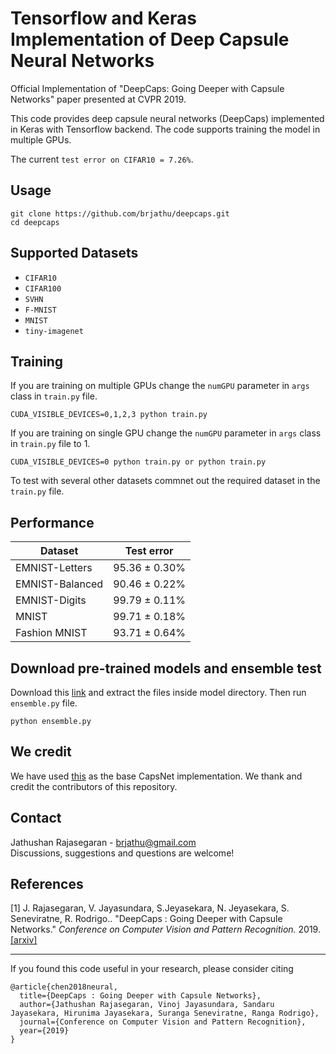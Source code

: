 # Tensorflow and Keras Implementation of Deep Capsule Neural Networks
Official Implementation of "DeepCaps: Going Deeper with Capsule Networks" paper presented at CVPR 2019.

This code provides deep capsule neural networks (DeepCaps) implemented in Keras with Tensorflow backend. The code supports training the model in multiple GPUs. 

The current `test error on CIFAR10 = 7.26%`.   

## Usage
```
git clone https://github.com/brjathu/deepcaps.git
cd deepcaps
```

## Supported Datasets
 - `CIFAR10`
 - `CIFAR100` 
 - `SVHN` 
 - `F-MNIST`
 - `MNIST`
 - `tiny-imagenet`
 
## Training

If you are training on multiple GPUs change the `numGPU` parameter in `args` class in `train.py` file. 
```
CUDA_VISIBLE_DEVICES=0,1,2,3 python train.py
```

If you are training on single GPU change the `numGPU` parameter in `args` class in `train.py` file to 1.
```
CUDA_VISIBLE_DEVICES=0 python train.py or python train.py
```
To test with several other datasets commnet out the required dataset in the `train.py` file.


## Performance

Dataset | Test error | 
-------|:-------:|
EMNIST-Letters |95.36 ± 0.30% |
EMNIST-Balanced |90.46 ± 0.22% |
EMNIST-Digits |99.79 ± 0.11% |
MNIST |99.71 ± 0.18% |
Fashion MNIST |93.71 ± 0.64% |


## Download pre-trained models and ensemble test

Download this [link](https://drive.google.com/open?id=1Plj-dH4OoSORqWf-23XxToW0X46NdVmR) and extract the files inside model directory. Then run `ensemble.py` file.
```
python ensemble.py
```

## We credit
We have used [this](https://github.com/XifengGuo/CapsNet-Keras) as the base CapsNet implementation. We thank and credit the contributors of this repository.

## Contact
Jathushan Rajasegaran - brjathu@gmail.com  
Discussions, suggestions and questions are welcome!

## References
[1] J. Rajasegaran, V. Jayasundara, S.Jeyasekara, N. Jeyasekara, S. Seneviratne, R. Rodrigo.. "DeepCaps : Going Deeper with Capsule Networks." *Conference on Computer Vision and Pattern Recognition.* 2019. [[arxiv]](https://arxiv.org/abs/1806.07366)

---

If you found this code useful in your research, please consider citing
```
@article{chen2018neural,
  title={DeepCaps : Going Deeper with Capsule Networks},
  author={Jathushan Rajasegaran, Vinoj Jayasundara, Sandaru Jayasekara, Hirunima Jayasekara, Suranga Seneviratne, Ranga Rodrigo},
  journal={Conference on Computer Vision and Pattern Recognition},
  year={2019}
}
```
